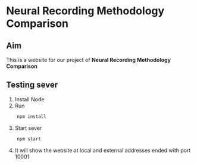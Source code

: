 # Neural Recording Methodology Comparison

## Aim
This is a website for our project of __Neural Recording Methodology Comparison__


## Testing sever
1. Install Node
2. Run
```bash
    npm install
```
3. Start sever
```bash
    npm start
```
4. It will show the website at local and external addresses ended with port 10001
